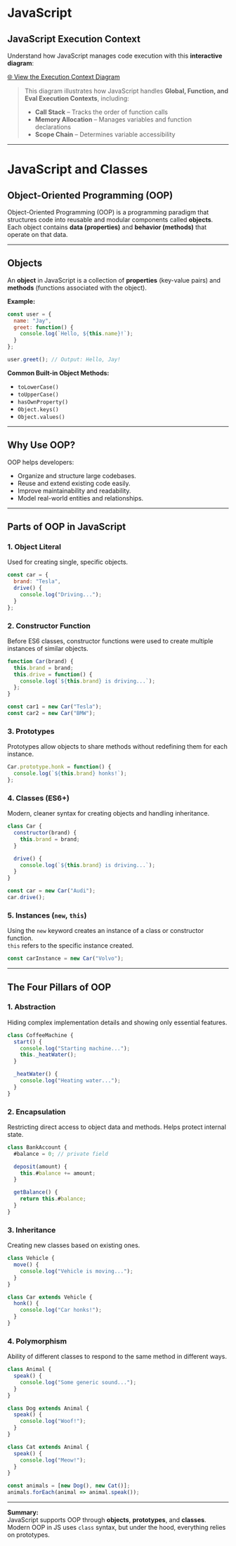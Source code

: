 # JavaScript

## JavaScript Execution Context

Understand how JavaScript manages code execution with this **interactive diagram**:

[🌐 View the Execution Context Diagram](https://app.eraser.io/workspace/yvagU7qY5Eu2xJJAFLGX)

> This diagram illustrates how JavaScript handles **Global, Function, and Eval Execution Contexts**, including:
> - **Call Stack** – Tracks the order of function calls  
> - **Memory Allocation** – Manages variables and function declarations  
> - **Scope Chain** – Determines variable accessibility

---

# JavaScript and Classes

## Object-Oriented Programming (OOP)

Object-Oriented Programming (OOP) is a programming paradigm that structures code into reusable and modular components called **objects**.  
Each object contains **data (properties)** and **behavior (methods)** that operate on that data.

---

## Objects

An **object** in JavaScript is a collection of **properties** (key-value pairs) and **methods** (functions associated with the object).

**Example:**
```js
const user = {
  name: "Jay",
  greet: function() {
    console.log(`Hello, ${this.name}!`);
  }
};

user.greet(); // Output: Hello, Jay!
```

**Common Built-in Object Methods:**
- `toLowerCase()`
- `toUpperCase()`
- `hasOwnProperty()`
- `Object.keys()`
- `Object.values()`

---

## Why Use OOP?

OOP helps developers:
- Organize and structure large codebases.
- Reuse and extend existing code easily.
- Improve maintainability and readability.
- Model real-world entities and relationships.

---

## Parts of OOP in JavaScript

### 1. Object Literal
Used for creating single, specific objects.

```js
const car = {
  brand: "Tesla",
  drive() {
    console.log("Driving...");
  }
};
```

### 2. Constructor Function
Before ES6 classes, constructor functions were used to create multiple instances of similar objects.

```js
function Car(brand) {
  this.brand = brand;
  this.drive = function() {
    console.log(`${this.brand} is driving...`);
  };
}

const car1 = new Car("Tesla");
const car2 = new Car("BMW");
```

### 3. Prototypes
Prototypes allow objects to share methods without redefining them for each instance.

```js
Car.prototype.honk = function() {
  console.log(`${this.brand} honks!`);
};
```

### 4. Classes (ES6+)
Modern, cleaner syntax for creating objects and handling inheritance.

```js
class Car {
  constructor(brand) {
    this.brand = brand;
  }

  drive() {
    console.log(`${this.brand} is driving...`);
  }
}

const car = new Car("Audi");
car.drive();
```

### 5. Instances (`new`, `this`)
Using the `new` keyword creates an instance of a class or constructor function.  
`this` refers to the specific instance created.

```js
const carInstance = new Car("Volvo");
```

---

## The Four Pillars of OOP

### 1. Abstraction
Hiding complex implementation details and showing only essential features.

```js
class CoffeeMachine {
  start() {
    console.log("Starting machine...");
    this._heatWater();
  }

  _heatWater() {
    console.log("Heating water...");
  }
}
```

### 2. Encapsulation
Restricting direct access to object data and methods. Helps protect internal state.

```js
class BankAccount {
  #balance = 0; // private field

  deposit(amount) {
    this.#balance += amount;
  }

  getBalance() {
    return this.#balance;
  }
}
```

### 3. Inheritance
Creating new classes based on existing ones.

```js
class Vehicle {
  move() {
    console.log("Vehicle is moving...");
  }
}

class Car extends Vehicle {
  honk() {
    console.log("Car honks!");
  }
}
```

### 4. Polymorphism
Ability of different classes to respond to the same method in different ways.

```js
class Animal {
  speak() {
    console.log("Some generic sound...");
  }
}

class Dog extends Animal {
  speak() {
    console.log("Woof!");
  }
}

class Cat extends Animal {
  speak() {
    console.log("Meow!");
  }
}

const animals = [new Dog(), new Cat()];
animals.forEach(animal => animal.speak());
```

---

**Summary:**  
JavaScript supports OOP through **objects**, **prototypes**, and **classes**.  
Modern OOP in JS uses `class` syntax, but under the hood, everything relies on prototypes.
